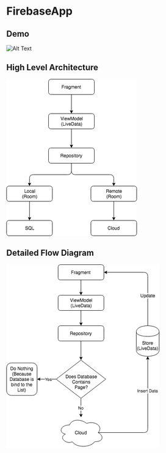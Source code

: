 # FirebaseApp

## Demo
![Alt Text](https://github.com/shanerudolfworktive/FirebaseApp/blob/master/demo.gif)

## High Level Architecture 
![alt text](https://github.com/shanerudolfworktive/FirebaseApp/blob/master/app/src/main/res/drawable/hi_livel_arch.png)

## Detailed Flow Diagram
![alt text](https://github.com/shanerudolfworktive/FirebaseApp/blob/master/app/src/main/res/drawable/detailed_flow.png)
